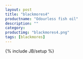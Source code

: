 ```yaml
---
layout: post
title: "blackmores4"
productname: "Odourless fish oil"
description: ""
category: 
productimg: "blackmores4.png"
tags: [blackmores]
---
```

{% include JB/setup %}
